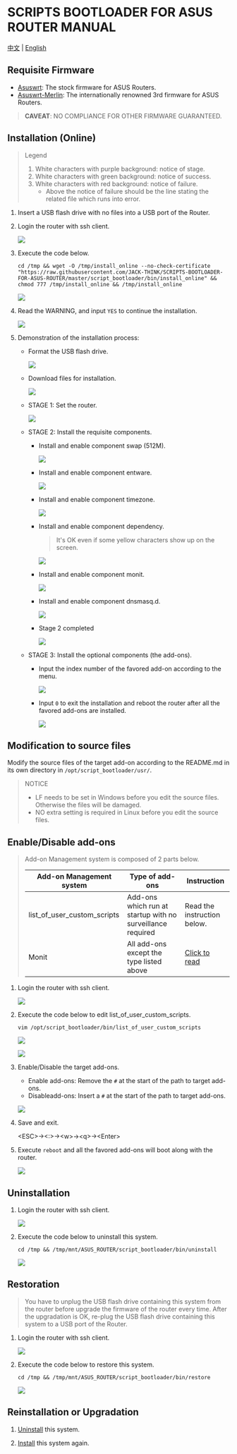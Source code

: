 # SCRIPTS BOOTLOADER FOR ASUS ROUTER MANUAL

[中文](./How_to_Use_zh-CN.md) | [English](./How_to_Use_en-US.md)

## Requisite Firmware

- [Asuswrt](https://www.asus.com.cn): The stock firmware for ASUS Routers.
- [Asuswrt-Merlin](https://www.asuswrt-merlin.net/): The internationally renowned 3rd firmware for ASUS Routers.

> **CAVEAT**: NO COMPLIANCE FOR OTHER FIRMWARE GUARANTEED.

## Installation (Online)

> Legend
>
> 1. White characters with purple background: notice of stage.
> 2. White characters with green background: notice of success.
> 3. White characters with red background: notice of failure.
>    - Above the notice of failure should be the line stating the related file which runs into error.

1. Insert a USB flash drive with no files into a USB port of the Router.

2. Login the router with ssh client.

   ![](./Documents_Assets/How_to_Use/install/online_step2.jpg)

3. Execute the code below.

   ```shell
   cd /tmp && wget -O /tmp/install_online --no-check-certificate "https://raw.githubusercontent.com/JACK-THINK/SCRIPTS-BOOTLOADER-FOR-ASUS-ROUTER/master/script_bootloader/bin/install_online" && chmod 777 /tmp/install_online && /tmp/install_online
   ```

   ![](./Documents_Assets/How_to_Use/install/online_step3.jpg)

4. Read the WARNING, and input `YES` to continue the installation.

   ![](./Documents_Assets/How_to_Use/install/online_step4.jpg)

5. Demonstration of the installation process:

   - Format the USB flash drive.

     ![](./Documents_Assets/How_to_Use/install/online_step5-1.jpg)

   - Download files for installation.

     ![](./Documents_Assets/How_to_Use/install/online_step5-2.jpg)

   - STAGE 1: Set the router.

     ![](./Documents_Assets/How_to_Use/install/online_step5-3.jpg)

   - STAGE 2: Install the requisite components.

     - Install and enable component swap (512M).

       ![](./Documents_Assets/How_to_Use/install/online_step5-4.jpg)

     - Install and enable component entware.

       ![](./Documents_Assets/How_to_Use/install/online_step5-5.jpg)

     - Install and enable component timezone.

       ![](./Documents_Assets/How_to_Use/install/online_step5-6.jpg)

     - Install and enable component dependency.

       > It's OK even if some yellow characters show up on the screen.

       ![](./Documents_Assets/How_to_Use/install/online_step5-7.jpg)

     - Install and enable component monit.

       ![](./Documents_Assets/How_to_Use/install/online_step5-8.jpg)

     - Install and enable component dnsmasq.d.

       ![](./Documents_Assets/How_to_Use/install/online_step5-9.jpg)

     - Stage 2 completed

       ![](./Documents_Assets/How_to_Use/install/online_step5-10.jpg)

   - STAGE 3: Install the optional components (the add-ons).

     - Input the index number of the favored add-on according to the menu.

       ![](./Documents_Assets/How_to_Use/install/online_step6-1.jpg)

     - Input `0` to exit the installation and reboot the router after all the favored add-ons are installed.

       ![](./Documents_Assets/How_to_Use/install/online_step6-2.jpg)

## Modification to source files

Modify the source files of the target add-on according to the README.md in its own directory in `/opt/script_bootloader/usr/`.

> NOTICE
>
> - LF needs to be set in Windows before you edit the source files. Otherwise the files will be damaged.
> - NO extra setting is required in Linux before you edit the source files.

## Enable/Disable add-ons

> Add-on Management system is composed of 2 parts below.
>
> | Add-on Management system    | Type of add-ons                                            | Instruction                                              |
> | --------------------------- | ---------------------------------------------------------- | -----------                                              |
> | list_of_user_custom_scripts | Add-ons which run at startup with no surveillance required | Read the instruction below.                              |
> | Monit                       | All add-ons except the type listed above                   | [Click to read](./script_bootloader/usr/monit/README.md) |

1. Login the router with ssh client.

   ![](./Documents_Assets/How_to_Use/services_once/step1.jpg)

2. Execute the code below to edit list_of_user_custom_scripts.

   ```shell
   vim /opt/script_bootloader/bin/list_of_user_custom_scripts
   ```

   ![](./Documents_Assets/How_to_Use/services_once/step2.jpg)

   ![](./Documents_Assets/How_to_Use/services_once/step3.jpg)

3. Enable/Disable the target add-ons.

   - Enable add-ons: Remove the `#` at the start of the path to target add-ons.
   - Disableadd-ons: Insert a `#` at the start of the path to target add-ons.

   ![](./Documents_Assets/How_to_Use/services_once/step4.jpg)

4. Save and exit.

   \<ESC\>→\<:\>→\<w\>→\<q\>→\<Enter\>

5. Execute `reboot` and all the favored add-ons will boot along with the router.

   ![](./Documents_Assets/How_to_Use/services_once/step5.jpg)

## Uninstallation

1. Login the router with ssh client.

   ![](./Documents_Assets/How_to_Use/uninstall/step1.jpg)

2. Execute the code below to uninstall this system.

   ```shell
   cd /tmp && /tmp/mnt/ASUS_ROUTER/script_bootloader/bin/uninstall
   ```

   ![](./Documents_Assets/How_to_Use/uninstall/step2.jpg)

## Restoration

> You have to unplug the USB flash drive containing this system from the router before upgrade the firmware of the router every time. After the upgradation is OK, re-plug the USB flash drive containing this system to a USB port of the Router.

1. Login the router with ssh client.

   ![](./Documents_Assets/How_to_Use/restore/step1.jpg)

2. Execute the code below to restore this system.

   ```shell
   cd /tmp && /tmp/mnt/ASUS_ROUTER/script_bootloader/bin/restore
   ```

   ![](./Documents_Assets/How_to_Use/restore/step2.jpg)

## Reinstallation or Upgradation

1. [Uninstall](#Uninstallation) this system.

2. [Install](#Installation\ (Online)) this system again.